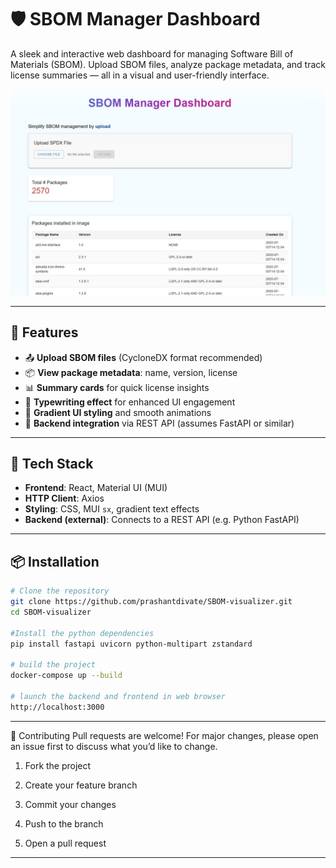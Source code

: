 # 🛡️ SBOM Manager Dashboard

A sleek and interactive web dashboard for managing Software Bill of Materials (SBOM). Upload SBOM files, analyze package metadata, and track license summaries — all in a visual and user-friendly interface.

![SBOM Dashboard ](./frontend/demo.jpg)

---

## 🚀 Features

- 📤 **Upload SBOM files** (CycloneDX format recommended)
- 📦 **View package metadata**: name, version, license
- 📊 **Summary cards** for quick license insights
- 🧠 **Typewriting effect** for enhanced UI engagement
- 🌈 **Gradient UI styling** and smooth animations
- 📁 **Backend integration** via REST API (assumes FastAPI or similar)

---

## 🧰 Tech Stack

- **Frontend**: React, Material UI (MUI)
- **HTTP Client**: Axios
- **Styling**: CSS, MUI `sx`, gradient text effects
- **Backend (external)**: Connects to a REST API (e.g. Python FastAPI)

---

## 📦 Installation

```bash
# Clone the repository
git clone https://github.com/prashantdivate/SBOM-visualizer.git
cd SBOM-visualizer

#Install the python dependencies
pip install fastapi uvicorn python-multipart zstandard

# build the project
docker-compose up --build

# launch the backend and frontend in web browser
http://localhost:3000
```
---
🤝 Contributing
Pull requests are welcome! For major changes, please open an issue first to discuss what you’d like to change.

1. Fork the project

2. Create your feature branch

3. Commit your changes

4. Push to the branch

5. Open a pull request
---
